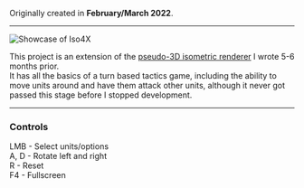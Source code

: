 Originally created in **February/March 2022**.

---

![Showcase of Iso4X](https://github.com/Klehrik/Iso4X/assets/78520710/2d59c409-28f2-49f3-8d52-5d8871959045)


This project is an extension of the [pseudo-3D isometric renderer](https://github.com/Klehrik/Isometric-Grid) I wrote 5-6 months prior.  
It has all the basics of a turn based tactics game, including the ability to move units around and have them attack other units, although it never got passed this stage before I stopped development.

---

### Controls

LMB - Select units/options  
A, D - Rotate left and right  
R - Reset  
F4 - Fullscreen  
